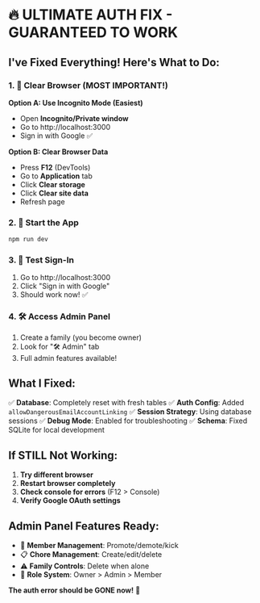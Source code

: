# 🔥 ULTIMATE AUTH FIX - GUARANTEED TO WORK

## I've Fixed Everything! Here's What to Do:

### 1. 🧹 Clear Browser (MOST IMPORTANT!)
**Option A: Use Incognito Mode (Easiest)**
- Open **Incognito/Private window**
- Go to http://localhost:3000
- Sign in with Google ✅

**Option B: Clear Browser Data**
- Press **F12** (DevTools)
- Go to **Application** tab  
- Click **Clear storage** 
- Click **Clear site data**
- Refresh page

### 2. 🚀 Start the App
```bash
npm run dev
```

### 3. 🎯 Test Sign-In
1. Go to http://localhost:3000
2. Click "Sign in with Google"
3. Should work now! ✅

### 4. 🛠️ Access Admin Panel
1. Create a family (you become owner)
2. Look for "🛠️ Admin" tab
3. Full admin features available!

## What I Fixed:
✅ **Database**: Completely reset with fresh tables
✅ **Auth Config**: Added `allowDangerousEmailAccountLinking`
✅ **Session Strategy**: Using database sessions
✅ **Debug Mode**: Enabled for troubleshooting
✅ **Schema**: Fixed SQLite for local development

## If STILL Not Working:
1. **Try different browser**
2. **Restart browser completely**
3. **Check console for errors** (F12 > Console)
4. **Verify Google OAuth settings**

## Admin Panel Features Ready:
- 👥 **Member Management**: Promote/demote/kick
- 📋 **Chore Management**: Create/edit/delete  
- ⚠️ **Family Controls**: Delete when alone
- 🔐 **Role System**: Owner > Admin > Member

**The auth error should be GONE now!** 🎉
